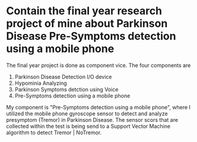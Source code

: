 # Contain the final year research project of mine about Parkinson Disease Pre-Symptoms detection using a mobile phone

The final year project is done as component vice. The four components are
1. Parkinson Disease Detection I/O device
2. Hypominia Analyzing
3. Parkinson Symptoms detction using Voice
4. Pre-Symptoms detection using a mobile phone

My component is "Pre-Symptoms detection using a mobile phone", where I utilized the mobile phone gyroscope sensor to detect and analyze presymptom (Tremor) in Parkinson Disease. The sensor scors that are collected within the test is being send to a Support Vector Machine algorithm to detect Tremor | NoTremor. 
